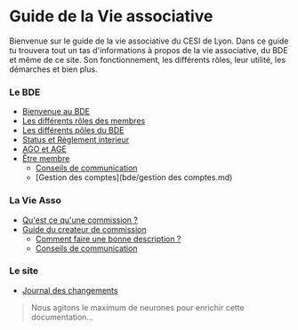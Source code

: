 # Guide de la Vie associative

Bienvenue sur le guide de la vie associative du CESI de Lyon.
Dans ce guide tu trouvera tout un tas d'informations à propos de la vie associative, du BDE et même de ce site.
Son fonctionnement, les différents rôles, leur utilité, les démarches et bien plus.

<div class="bigskip"></div>

### Le BDE

* [Bienvenue au BDE](bde/presentation.md)
* [Les différents rôles des membres](bde/roles-des-membres.md)
* [Les différents pôles du BDE](bde/roles-des-membres.md)
* [Status et Règlement interieur](bde/status-et-reglement.md)
* [AGO et AGE](bde/ago-et-age.md)
* [Être membre](bde/etre-membre.md)
	* [Conseils de communication](bde/conseils-de-communication.md)
	* [Gestion des comptes](bde/gestion des comptes.md)

<div class="medskip"></div>

### La Vie Asso

* [Qu'est ce qu'une commission ?](vie-asso/commission.md)
* [Guide du createur de commission](vie-asso/guide-du-createur.md)
	* [Comment faire une bonne description ?](vie-asso/faire-une-bonne-description.md)
	* [Conseils de communication](vie-asso/conseils-de-communication.md)

<div class="medskip"></div>

### Le site

* [Journal des changements](site/changelog.md)

> Nous agitons le maximum de neurones pour enrichir cette documentation...
